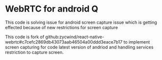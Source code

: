 # WebRTC for android Q
This code is solving issue for android screen capture issue which is getting effected because of new restrictions for screen capture

This code is fork of github:zycwind/react-native-webrtc#c7cefc2869db43073aab46504a00ddd3eace7b17 to implement screen capturing for code latest version of andriod and handling services restriction to capture screen.
